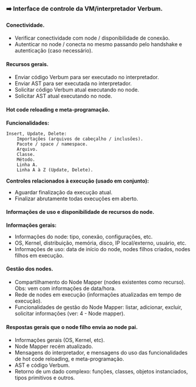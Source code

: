 ### :arrow_right: Interface de controle da VM/interpretador Verbum.

#### Conectividade.
- Verificar conectividade com node / disponibilidade de conexão.
- Autenticar no node / conecta no mesmo passando pelo handshake e autenticação (caso necessário).


#### Recursos gerais.
- Enviar código Verbum para ser executado no interpretador.
- Enviar AST para ser executada no interpretador.
- Solicitar código Verbum atual executando no node.
- Solicitar AST atual executando no node.


#### Hot code reloading e meta-programação.

<b>Funcionalidades:</b>
```
Insert, Update, Delete:
    Importações (arquivos de cabeçalho / inclusões).
    Pacote / space / namespace.
    Arquivo.
    Classe.
    Método.
    Linha A.
    Linha A à Z (Update, Delete).
```

<b>Controles relacionados à execução (usado em conjunto):</b>
- Aguardar finalização da execução atual.
- Finalizar abrutamente todas execuções em aberto.


#### Informações de uso e disponibilidade de recursos do node.

<b>Informações gerais:</b>
- Informações do node: tipo, conexão, configurações, etc.
- OS, Kernel, distribuição, memória, disco, IP local/externo, usuário, etc.
- Informações de uso: data de início do node, nodes filhos criados, nodes filhos em execução.


#### Gestão dos nodes.

- Compartilhamento do Node Mapper (nodes existentes como recurso). Obs: vem com informações de data/hora.
- Rede de nodes em execução (informações atualizadas em tempo de execução).
- Funcionalidades de gestão do Node Mapper: listar, adicionar, excluir, solicitar informações (ver: 4 - Node mapper).


#### Respostas gerais que o node filho envia ao node pai.

- Informações gerais (OS, Kernel, etc).
- Node Mapper recém atualizado.
- Mensagens do interpretador, e mensagens do uso das funcionalidades de hot code reloading, e meta-programação.
- AST e código Verbum.
- Retorno de um dado complexo: funções, classes, objetos instanciados, tipos primitivos e outros.


